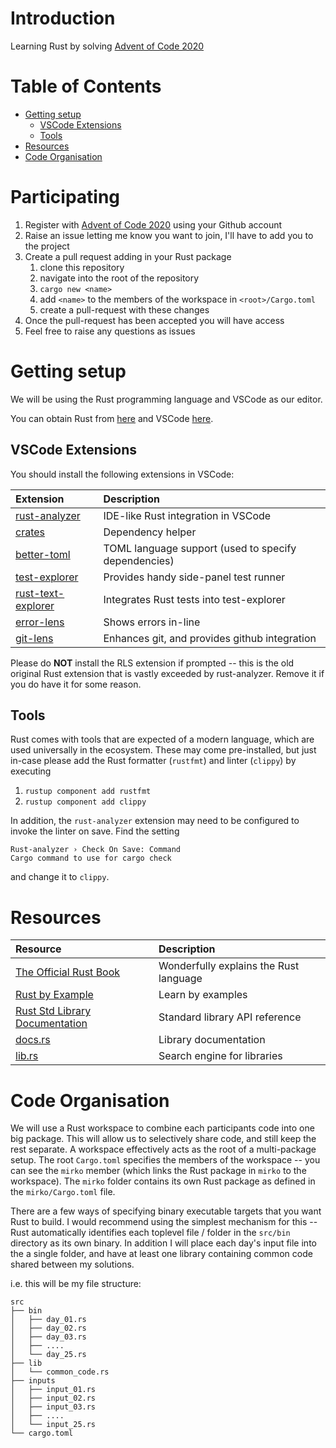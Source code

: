 # Introduction
Learning Rust by solving [Advent of Code 2020](https://adventofcode.com/2020)

# Table of Contents
- [Getting setup](#getting-setup)
  - [VSCode Extensions](#vscode-extensions)
  - [Tools](#tools)
- [Resources](#resources)
- [Code Organisation](#code-organisation)

# Participating

1. Register with [Advent of Code 2020](https://adventofcode.com/2020) using your Github account
2. Raise an issue letting me know you want to join, I'll have to add you to the project
3. Create a pull request adding in your Rust package
    1. clone this repository
    2. navigate into the root of the repository
    3. `cargo new <name>`
    4. add `<name>` to the members of the workspace in `<root>/Cargo.toml`
    5. create a pull-request with these changes
3. Once the pull-request has been accepted you will have access
4. Feel free to raise any questions as issues

# Getting setup

We will be using the Rust programming language and VSCode as our editor.

You can obtain Rust from [here](https://www.rust-lang.org/learn/get-started) and VSCode [here](https://code.visualstudio.com/).

## VSCode Extensions

You should install the following extensions in VSCode:

| Extension | Description |
| :-------- | :---------- |
| [rust-analyzer](https://marketplace.visualstudio.com/items?itemName=matklad.rust-analyzer) | IDE-like Rust integration in VSCode |
| [crates](https://marketplace.visualstudio.com/items?itemName=serayuzgur.crates) | Dependency helper |
| [better-toml](https://marketplace.visualstudio.com/items?itemName=bungcip.better-toml) | TOML language support (used to specify dependencies) |
| [test-explorer](https://marketplace.visualstudio.com/items?itemName=hbenl.vscode-test-explorer) | Provides handy side-panel test runner |
| [rust-text-explorer](https://marketplace.visualstudio.com/items?itemName=swellaby.vscode-rust-test-adapter) | Integrates Rust tests into test-explorer |
| [error-lens](https://marketplace.visualstudio.com/items?itemName=usernamehw.errorlens) | Shows errors in-line |
| [git-lens](https://marketplace.visualstudio.com/items?itemName=eamodio.gitlens) | Enhances git, and provides github integration |

Please do **NOT** install the RLS extension if prompted -- this is the old original Rust extension that is vastly exceeded by rust-analyzer. Remove it if you do have it for some reason.

## Tools

Rust comes with tools that are expected of a modern language, which are used universally in the ecosystem. These may come pre-installed, but just in-case please add the Rust formatter (`rustfmt`) and linter (`clippy`) by executing

1. `rustup component add rustfmt`
2. `rustup component add clippy`

In addition, the `rust-analyzer` extension may need to be configured to invoke the linter on save. Find the setting
```
Rust-analyzer › Check On Save: Command
Cargo command to use for cargo check
```
and change it to `clippy`.

# Resources

| Resource  | Description |
| :-------- | :---------- |
| [The Official Rust Book](https://doc.rust-lang.org/stable/book/) | Wonderfully explains the Rust language |
| [Rust by Example](https://doc.rust-lang.org/stable/rust-by-example/)| Learn by examples |
| [Rust Std Library Documentation](https://doc.rust-lang.org/std/index.html) | Standard library API reference |
| [docs.rs](https://docs.rs/) | Library documentation |
| [lib.rs](https://lib.rs/) | Search engine for libraries |

# Code Organisation

We will use a Rust workspace to combine each participants code into one big package. This will allow us to selectively share code, and still keep the rest separate. A workspace effectively acts as the root of a multi-package setup. The root `Cargo.toml` specifies the members of the workspace -- you can see the `mirko` member (which links the Rust package in `mirko` to the workspace). The `mirko` folder contains its own Rust package as defined in the `mirko/Cargo.toml` file.

There are a few ways of specifying binary executable targets that you want Rust to build. I would recommend using the simplest mechanism for this -- Rust automatically identifies each toplevel file / folder in the `src/bin` directory as its own binary. In addition I will place each day's input file into the a single folder, and have at least one library containing common code shared between my solutions.

i.e. this will be my file structure:

```
src
├── bin
│   ├── day_01.rs
│   ├── day_02.rs
│   ├── day_03.rs
│   ├── ....
│   └── day_25.rs
├── lib
│   └── common_code.rs
├── inputs
│   ├── input_01.rs
│   ├── input_02.rs
│   ├── input_03.rs
│   ├── ....
│   └── input_25.rs
└── cargo.toml
```

